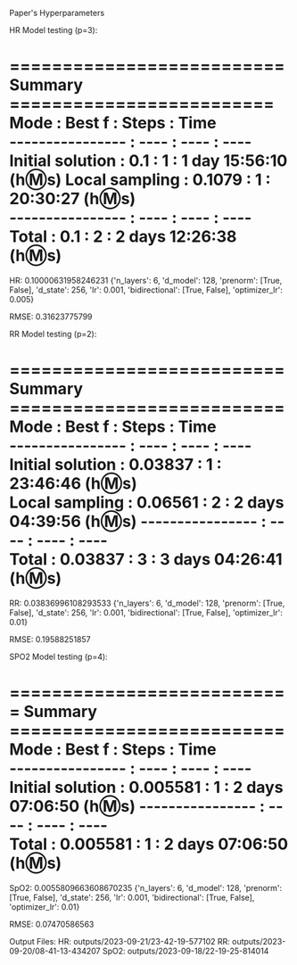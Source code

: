 Paper's Hyperparameters

HR Model testing (p=3):

========================== Summary =========================
Mode              : Best f : Steps : Time                   
----------------  : ----   : ----  : ----                   
Initial solution  : 0.1    : 1     : 1 day 15:56:10 (h:m:s) 
Local sampling    : 0.1079 : 1     : 20:30:27 (h:m:s)       
----------------  : ----   : ----  : ----                   
Total             : 0.1    : 2     : 2 days 12:26:38 (h:m:s)
============================================================
HR: 0.10000631958246231 {'n_layers': 6, 'd_model': 128, 'prenorm': [True, False], 'd_state': 256, 'lr': 0.001, 'bidirectional': [True, False], 'optimizer_lr': 0.005}

RMSE: 0.31623775799

RR Model testing (p=2):

========================== Summary ==========================
Mode              : Best f  : Steps : Time                   
----------------  : ----    : ----  : ----                   
Initial solution  : 0.03837 : 1     : 23:46:46 (h:m:s)       
Local sampling    : 0.06561 : 2     : 2 days 04:39:56 (h:m:s)
----------------  : ----    : ----  : ----                   
Total             : 0.03837 : 3     : 3 days 04:26:41 (h:m:s)
=============================================================
RR: 0.03836996108293533 {'n_layers': 6, 'd_model': 128, 'prenorm': [True, False], 'd_state': 256, 'lr': 0.001, 'bidirectional': [True, False], 'optimizer_lr': 0.01}

RMSE: 0.19588251857

SPO2 Model testing (p=4):

=========================== Summary ==========================
Mode              : Best f   : Steps : Time                   
----------------  : ----     : ----  : ----                   
Initial solution  : 0.005581 : 1     : 2 days 07:06:50 (h:m:s)
----------------  : ----     : ----  : ----                   
Total             : 0.005581 : 1     : 2 days 07:06:50 (h:m:s)
==============================================================
SpO2: 0.0055809663608670235 {'n_layers': 6, 'd_model': 128, 'prenorm': [True, False], 'd_state': 256, 'lr': 0.001, 'bidirectional': [True, False], 'optimizer_lr': 0.01}

RMSE: 0.07470586563

Output Files:
HR: outputs/2023-09-21/23-42-19-577102
RR: outputs/2023-09-20/08-41-13-434207
SpO2: outputs/2023-09-18/22-19-25-814014